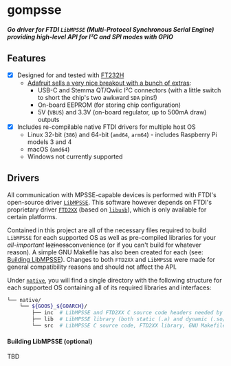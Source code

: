 # gompsse
##### Go driver for FTDI `LibMPSSE` (Multi-Protocol Synchronous Serial Engine) providing high-level API for I²C and SPI modes with GPIO

## Features
- [x] Designed for and tested with [FT232H](https://www.ftdichip.com/Products/ICs/FT232H.htm)
  - [Adafruit sells a very nice breakout with a bunch of extras](https://www.adafruit.com/product/2264): 
    - USB-C and Stemma QT/Qwiic I²C connectors (with a little switch to short the chip's two awkward `SDA` pins!)
    - On-board EEPROM (for storing chip configuration)
    - 5V (`VBUS`) and 3.3V (on-board regulator, up to 500mA draw) outputs
- [x] Includes re-compilable native FTDI drivers for multiple host OS
  - Linux 32-bit (`386`) and 64-bit (`amd64`, `arm64`) - includes Raspberry Pi models 3 and 4
  - macOS (`amd64`)
  - Windows not currently supported
   
## Drivers
All communication with MPSSE-capable devices is performed with FTDI's open-source driver [`LibMPSSE`](https://www.ftdichip.com/Support/SoftwareExamples/MPSSE.htm). This software however depends on FTDI's proprietary driver [`FTD2XX`](https://www.ftdichip.com/Drivers/D2XX.htm) (based on [`libusb`](https://github.com/libusb/libusb)), which is only available for certain platforms. 

Contained in this project are all of the necessary files required to build `LibMPSSE` for each supported OS as well as pre-compiled libraries for your _all-important_ ~~laziness~~convenience (or if you can't build for whatever reason). A simple GNU Makefile has also been created for each (see: [Building LibMPSSE](#building-libmpsse-optional)). Changes to both `FTD2XX` and `LibMPSSE` were made for general compatibility reasons and should not affect the API.

Under [`native`](native), you will find a single directory with the following structure for each supported OS containing all of its required libraries and interfaces:

```sh
└── native/
    └── ${GOOS}_${GOARCH}/
        ├── inc  # LibMPSSE and FTD2XX C source code headers needed by cgo
        ├── lib  # LibMPSSE library (both static (.a) and dynamic (.so/.dylib))
        └── src  # LibMPSSE C source code, FTD2XX library, GNU Makefile
```

#### Building LibMPSSE (optional)

TBD

